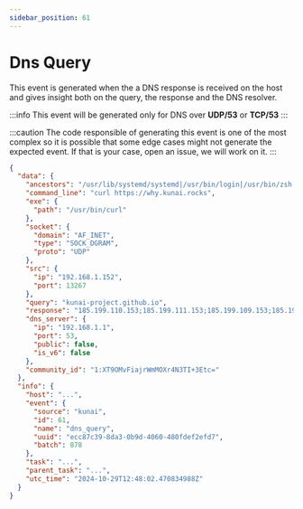 ```yaml
---
sidebar_position: 61
---
```


# Dns Query

This event is generated when the a DNS response is received on the host and gives insight both on the query, the response and the DNS resolver.

:::info
This event will be generated only for DNS over **UDP/53** or **TCP/53**
:::

:::caution
The code responsible of generating this event is one of the most complex so it is possible that some edge cases might not generate the expected event. If that is your case, open an issue, we will work on it.
:::

```json
{
  "data": {
    "ancestors": "/usr/lib/systemd/systemd|/usr/bin/login|/usr/bin/zsh|/usr/bin/bash|/usr/bin/xinit|/usr/bin/i3|/usr/bin/bash|/usr/bin/urxvt|/usr/bin/zsh|/usr/bin/bash",
    "command_line": "curl https://why.kunai.rocks",
    "exe": {
      "path": "/usr/bin/curl"
    },
    "socket": {
      "domain": "AF_INET",
      "type": "SOCK_DGRAM",
      "proto": "UDP"
    },
    "src": {
      "ip": "192.168.1.152",
      "port": 13267
    },
    "query": "kunai-project.github.io",
    "response": "185.199.110.153;185.199.111.153;185.199.109.153;185.199.108.153",
    "dns_server": {
      "ip": "192.168.1.1",
      "port": 53,
      "public": false,
      "is_v6": false
    },
    "community_id": "1:XT9OMvFiajrWmMOXr4N3TI+3Etc="
  },
  "info": {
    "host": "...",
    "event": {
      "source": "kunai",
      "id": 61,
      "name": "dns_query",
      "uuid": "ecc87c39-8da3-0b9d-4060-480fdef2efd7",
      "batch": 878
    },
    "task": "...",
    "parent_task": "...",
    "utc_time": "2024-10-29T12:48:02.470834988Z"
  }
}
```


